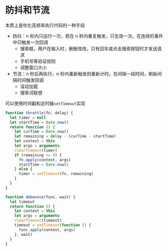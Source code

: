 # 防抖和节流

本质上是优化高频率执行代码的一种手段

- 防抖：n 秒内只运行一次，若在 n 秒内重复触发，只生效一次。在连续的事件中只触发一次回调
  - 搜索框，用户在输入时，删删改改，只有回车或点击搜索按钮时才发送请求
  - 手机号等验证规则
  - 调整窗口大小
- 节流：n 秒后再执行，n 秒内重新触发则重新计时。在间隔一段时间，刷新间隔时间触发回调
  - 滚动加载
  - 搜索词联想

可以使用时间戳和定时器`setTimeout`实现

```js
function throttle(fn, delay) {
  let timer = null
  let startTime = Date.now()
  return function () {
    let curTime = Date.now()
    let remaining = delay - (curTime - startTime)
    let context = this
    let args = arguments
    clearTimeout(timer)
    if (remaining <= 0) {
      fn.apply(context, args)
      startTime = Date.now()
    } else {
      timer = setTimeout(fn, remaining)
    }
  }
}
```

```js
function debounce(func, wait) {
  let timeout
  return function () {
    let context = this
    let args = arguments
    clearTimeout(timeout)
    timeout = setTimeout(function () {
      func.apply(context, args)
    }, wait)
  }
}
```
